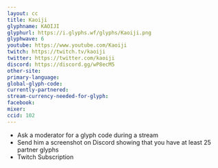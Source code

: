 ```yaml
---
layout: cc
title: Kaoiji
glyphname: KAOIJI
glyphurl: https://i.glyphs.wf/glyphs/Kaoiji.png
glyphwave: 6
youtube: https://www.youtube.com/Kaoiji
twitch: https://twitch.tv/kaoiji
twitter: https://twitter.com/kaoiji
discord: https://discord.gg/wP8ecM5
other-site: 
primary-language: 
global-glyph-code: 
currently-partnered: 
stream-currency-needed-for-glyph: 
facebook: 
mixer: 
ccid: 102
---
```

* Ask a moderator for a glyph code during a stream
* Send him a screenshot on Discord showing that you have at least 25 partner glyphs
* Twitch Subscription

